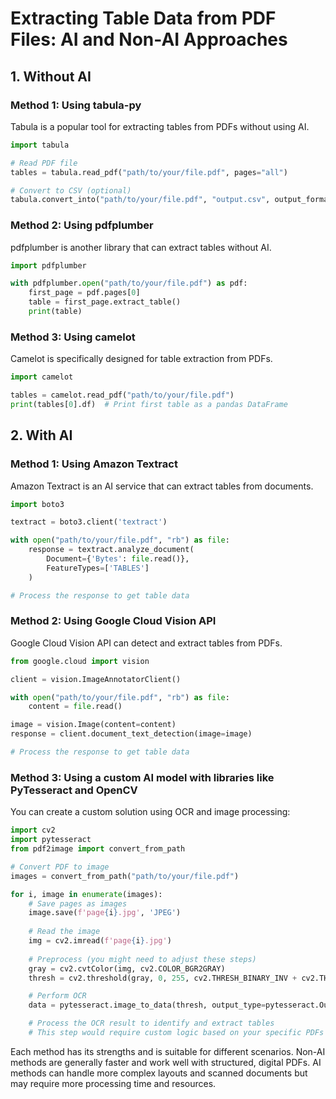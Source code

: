 # Extracting Table Data from PDF Files: AI and Non-AI Approaches

## 1. Without AI

### Method 1: Using tabula-py

Tabula is a popular tool for extracting tables from PDFs without using AI.

```python
import tabula

# Read PDF file
tables = tabula.read_pdf("path/to/your/file.pdf", pages="all")

# Convert to CSV (optional)
tabula.convert_into("path/to/your/file.pdf", "output.csv", output_format="csv", pages="all")
```

### Method 2: Using pdfplumber

pdfplumber is another library that can extract tables without AI.

```python
import pdfplumber

with pdfplumber.open("path/to/your/file.pdf") as pdf:
    first_page = pdf.pages[0]
    table = first_page.extract_table()
    print(table)
```

### Method 3: Using camelot

Camelot is specifically designed for table extraction from PDFs.

```python
import camelot

tables = camelot.read_pdf("path/to/your/file.pdf")
print(tables[0].df)  # Print first table as a pandas DataFrame
```

## 2. With AI

### Method 1: Using Amazon Textract

Amazon Textract is an AI service that can extract tables from documents.

```python
import boto3

textract = boto3.client('textract')

with open("path/to/your/file.pdf", "rb") as file:
    response = textract.analyze_document(
        Document={'Bytes': file.read()},
        FeatureTypes=['TABLES']
    )

# Process the response to get table data
```

### Method 2: Using Google Cloud Vision API

Google Cloud Vision API can detect and extract tables from PDFs.

```python
from google.cloud import vision

client = vision.ImageAnnotatorClient()

with open("path/to/your/file.pdf", "rb") as file:
    content = file.read()

image = vision.Image(content=content)
response = client.document_text_detection(image=image)

# Process the response to get table data
```

### Method 3: Using a custom AI model with libraries like PyTesseract and OpenCV

You can create a custom solution using OCR and image processing:

```python
import cv2
import pytesseract
from pdf2image import convert_from_path

# Convert PDF to image
images = convert_from_path("path/to/your/file.pdf")

for i, image in enumerate(images):
    # Save pages as images
    image.save(f'page{i}.jpg', 'JPEG')
    
    # Read the image
    img = cv2.imread(f'page{i}.jpg')
    
    # Preprocess (you might need to adjust these steps)
    gray = cv2.cvtColor(img, cv2.COLOR_BGR2GRAY)
    thresh = cv2.threshold(gray, 0, 255, cv2.THRESH_BINARY_INV + cv2.THRESH_OTSU)[1]

    # Perform OCR
    data = pytesseract.image_to_data(thresh, output_type=pytesseract.Output.DICT)

    # Process the OCR result to identify and extract tables
    # This step would require custom logic based on your specific PDFs
```

Each method has its strengths and is suitable for different scenarios. Non-AI methods are generally faster and work well with structured, digital PDFs. AI methods can handle more complex layouts and scanned documents but may require more processing time and resources.
